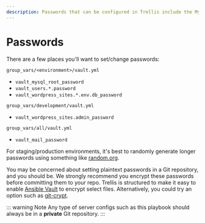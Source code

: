 ```yaml
---
description: Passwords that can be configured in Trellis include the MySQL root password, sudoer password, admin password, and WordPress site database passwords.
---
```


# Passwords

There are a few places you'll want to set/change passwords:

`group_vars/<environment>/vault.yml`
- `vault_mysql_root_password`
- `vault_users.*.password`
- `vault_wordpress_sites.*.env.db_password`

`group_vars/development/vault.yml`
- `vault_wordpress_sites.admin_password`

`group_vars/all/vault.yml`
- `vault_mail_password`

For staging/production environments, it's best to randomly generate longer passwords using something like [random.org](http://www.random.org/passwords/).

You may be concerned about setting plaintext passwords in a Git repository, and you should be. We strongly recommend you encrypt these passwords before committing them to your repo. Trellis is structured to make it easy to enable [Ansible Vault](vault.md) to encrypt select files. Alternatively, you could try an option such as [git-crypt](https://github.com/AGWA/git-crypt).

::: warning Note
Any type of server configs such as this playbook should always be in a **private** Git repository.
:::

